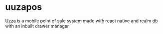 # uuzapos
Uzza is a mobile point of sale system made with react native and realm db with an inbuilt drawer manager
